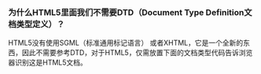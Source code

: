 ### 为什么HTML5里面我们不需要DTD（Document Type Definition文档类型定义）？

HTML5没有使用SGML（标准通用标记语言） 或者XHTML，它是一个全新的东西，因此不需要参考DTD，对于HTML5，仅需放置下面的文档类型代码告诉浏览器识别这是HTML5文档。

<!doctype html>

 